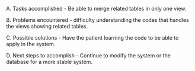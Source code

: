 A. Tasks accomplished - Be able to merge related tables in only one view.

B. Problems encountered - difficulty understanding the codes that handles the views showing related tables.

C. Possible solutions - Have the patient learning the code to be able to apply in the system.

D. Next steps to accomplish - Continue to modify the system or the database for a more stable system.